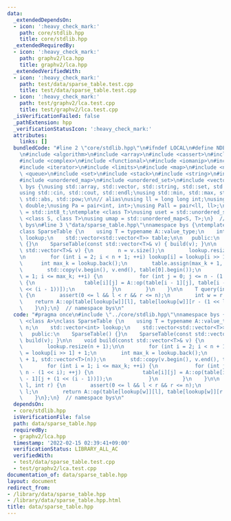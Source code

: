 ```yaml
---
data:
  _extendedDependsOn:
  - icon: ':heavy_check_mark:'
    path: core/stdlib.hpp
    title: core/stdlib.hpp
  _extendedRequiredBy:
  - icon: ':heavy_check_mark:'
    path: graphv2/lca.hpp
    title: graphv2/lca.hpp
  _extendedVerifiedWith:
  - icon: ':heavy_check_mark:'
    path: test/data/sparse_table.test.cpp
    title: test/data/sparse_table.test.cpp
  - icon: ':heavy_check_mark:'
    path: test/graphv2/lca.test.cpp
    title: test/graphv2/lca.test.cpp
  _isVerificationFailed: false
  _pathExtension: hpp
  _verificationStatusIcon: ':heavy_check_mark:'
  attributes:
    links: []
  bundledCode: "#line 2 \"core/stdlib.hpp\"\n#ifndef LOCAL\n#define NDEBUG\n#endif\n\
    \n#include <algorithm>\n#include <array>\n#include <cassert>\n#include <cmath>\n\
    #include <complex>\n#include <functional>\n#include <iomanip>\n#include <iostream>\n\
    #include <iterator>\n#include <limits>\n#include <map>\n#include <numeric>\n#include\
    \ <queue>\n#include <set>\n#include <stack>\n#include <string>\n#include <type_traits>\n\
    #include <unordered_map>\n#include <unordered_set>\n#include <vector>\n\nnamespace\
    \ bys {\nusing std::array, std::vector, std::string, std::set, std::map, std::pair;\n\
    using std::cin, std::cout, std::endl;\nusing std::min, std::max, std::sort, std::reverse,\
    \ std::abs, std::pow;\n\n// alias\nusing ll = long long int;\nusing ld = long\
    \ double;\nusing Pa = pair<int, int>;\nusing Pall = pair<ll, ll>;\nusing ibool\
    \ = std::int8_t;\ntemplate <class T>\nusing uset = std::unordered_set<T>;\ntemplate\
    \ <class S, class T>\nusing umap = std::unordered_map<S, T>;\n}  // namespace\
    \ bys\n#line 3 \"data/sparse_table.hpp\"\nnamespace bys {\ntemplate <class A>\n\
    class SparseTable {\n    using T = typename A::value_type;\n    int n;\n    std::vector<int>\
    \ lookup;\n    std::vector<std::vector<T>> table;\n\n   public:\n    SparseTable()\
    \ {}\n    SparseTable(const std::vector<T>& v) { build(v); }\n\n    void build(const\
    \ std::vector<T>& v) {\n        n = v.size();\n        lookup.resize(n + 1);\n\
    \n        for (int i = 2; i < n + 1; ++i) lookup[i] = lookup[i >> 1] + 1;\n  \
    \      int max_k = lookup.back();\n        table.assign(max_k + 1, std::vector<T>(n));\n\
    \        std::copy(v.begin(), v.end(), table[0].begin());\n        for (int i\
    \ = 1; i <= max_k; ++i) {\n            for (int j = 0; j <= n - (1 << i); ++j)\
    \ {\n                table[i][j] = A::op(table[i - 1][j], table[i - 1][j + (1\
    \ << (i - 1))]);\n            }\n        }\n    }\n\n    T query(int l, int r)\
    \ {\n        assert(0 <= l && l < r && r <= n);\n        int w = r - l;\n    \
    \    return A::op(table[lookup[w]][l], table[lookup[w]][r - (1 << lookup[w])]);\n\
    \    }\n};\n}  // namespace bys\n"
  code: "#pragma once\n#include \"../core/stdlib.hpp\"\nnamespace bys {\ntemplate\
    \ <class A>\nclass SparseTable {\n    using T = typename A::value_type;\n    int\
    \ n;\n    std::vector<int> lookup;\n    std::vector<std::vector<T>> table;\n\n\
    \   public:\n    SparseTable() {}\n    SparseTable(const std::vector<T>& v) {\
    \ build(v); }\n\n    void build(const std::vector<T>& v) {\n        n = v.size();\n\
    \        lookup.resize(n + 1);\n\n        for (int i = 2; i < n + 1; ++i) lookup[i]\
    \ = lookup[i >> 1] + 1;\n        int max_k = lookup.back();\n        table.assign(max_k\
    \ + 1, std::vector<T>(n));\n        std::copy(v.begin(), v.end(), table[0].begin());\n\
    \        for (int i = 1; i <= max_k; ++i) {\n            for (int j = 0; j <=\
    \ n - (1 << i); ++j) {\n                table[i][j] = A::op(table[i - 1][j], table[i\
    \ - 1][j + (1 << (i - 1))]);\n            }\n        }\n    }\n\n    T query(int\
    \ l, int r) {\n        assert(0 <= l && l < r && r <= n);\n        int w = r -\
    \ l;\n        return A::op(table[lookup[w]][l], table[lookup[w]][r - (1 << lookup[w])]);\n\
    \    }\n};\n}  // namespace bys\n"
  dependsOn:
  - core/stdlib.hpp
  isVerificationFile: false
  path: data/sparse_table.hpp
  requiredBy:
  - graphv2/lca.hpp
  timestamp: '2022-02-15 02:39:41+09:00'
  verificationStatus: LIBRARY_ALL_AC
  verifiedWith:
  - test/data/sparse_table.test.cpp
  - test/graphv2/lca.test.cpp
documentation_of: data/sparse_table.hpp
layout: document
redirect_from:
- /library/data/sparse_table.hpp
- /library/data/sparse_table.hpp.html
title: data/sparse_table.hpp
---
```

